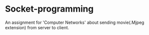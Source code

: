 # Socket-programming
An assignment for 'Computer Networks' about sending movie(.Mjpeg extension) from server to client.
